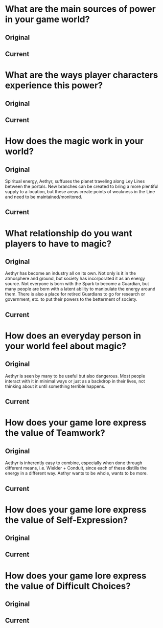 # What are the main sources of power in your game world?
## Original


## Current


# What are the ways player characters experience this power?
## Original


## Current


# How does the magic work in your world?
## Original
Spiritual energy, Aethyr, suffuses the planet traveling along Ley Lines between the portals. New branches can be created to bring a more plentiful supply to a location, but these areas create points of weakness in the Line and need to be maintained/monitored.

## Current


# What relationship do you want players to have to magic?
## Original
Aethyr has become an industry all on its own. Not only is it in the atmosphere and ground, but society has incorporated it as an energy source. Not everyone is born with the Spark to become a Guardian, but many people are born with a latent ability to manipulate the energy around them. There is also a place for retired Guardians to go for research or government, etc. to put their powers to the betterment of society.

## Current


# How does an everyday person in your world feel about magic?
## Original
Aethyr is seen by many to be useful but also dangerous. Most people interact with it in minimal ways or just as a backdrop in their lives, not thinking about it until something terrible happens.

## Current


# How does your game lore express the value of Teamwork?
## Original
Aethyr is inherently easy to combine, especially when done through different means, i.e. Wielder + Conduit, since each of these distills the energy in a different way. Aethyr wants to be whole, wants to be more.

## Current


# How does your game lore express the value of Self-Expression?
## Original


## Current


# How does your game lore express the value of Difficult Choices?
## Original


## Current


